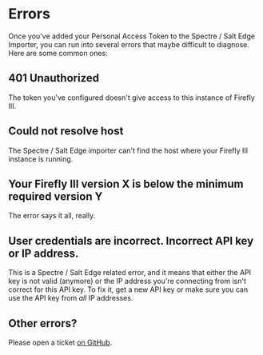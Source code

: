 # Errors

Once you've added your Personal Access Token to the Spectre / Salt Edge Importer, you can run into several errors that maybe difficult to diagnose. Here are some common ones:

## 401 Unauthorized

The token you've configured doesn't give access to this instance of Firefly III.

## Could not resolve host

The Spectre / Salt Edge importer can't find the host where your Firefly III instance is running.

## Your Firefly III version X is below the minimum required version Y

The error says it all, really.

## User credentials are incorrect. Incorrect API key or IP address.

This is a Spectre / Salt Edge related error, and it means that either the API key is not valid (anymore) or the IP address you're connecting from isn't correct for this API key. To fix it, get a new API key or make sure you can use the API key from *all* IP addresses.

## Other errors?

Please open a ticket [on GitHub](https://github.com/firefly-iii/firefly-iii/).
